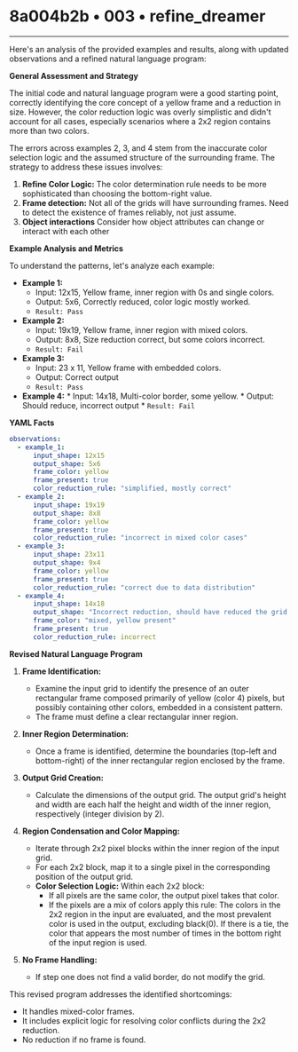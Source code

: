 # 8a004b2b • 003 • refine_dreamer

---
Here's an analysis of the provided examples and results, along with updated observations and a refined natural language program:

**General Assessment and Strategy**

The initial code and natural language program were a good starting point, correctly identifying the core concept of a yellow frame and a reduction in size. However, the color reduction logic was overly simplistic and didn't account for all cases, especially scenarios where a 2x2 region contains more than two colors.

The errors across examples 2, 3, and 4 stem from the inaccurate color selection logic and the assumed structure of the surrounding frame.
The strategy to address these issues involves:

1.  **Refine Color Logic:** The color determination rule needs to be more sophisticated than choosing the bottom-right value.
2.  **Frame detection:** Not all of the grids will have surrounding frames. Need to detect the existence of frames reliably, not just assume.
3. **Object interactions** Consider how object attributes can change or interact with each other

**Example Analysis and Metrics**

To understand the patterns, let's analyze each example:

*   **Example 1:**
    *   Input: 12x15, Yellow frame, inner region with 0s and single colors.
    *   Output: 5x6, Correctly reduced, color logic mostly worked.
    *   `Result: Pass`
*   **Example 2:**
    *   Input: 19x19, Yellow frame, inner region with mixed colors.
    *   Output: 8x8, Size reduction correct, but some colors incorrect.
    *   `Result: Fail`
*   **Example 3:**
    *    Input: 23 x 11, Yellow frame with embedded colors.
    *    Output: Correct output
    *   `Result: Pass`
*    **Example 4:**
    *   Input: 14x18, Multi-color border, some yellow.
    *   Output: Should reduce, incorrect output
    *   `Result: Fail`

**YAML Facts**

```yaml
observations:
  - example_1:
      input_shape: 12x15
      output_shape: 5x6
      frame_color: yellow
      frame_present: true
      color_reduction_rule: "simplified, mostly correct"
  - example_2:
      input_shape: 19x19
      output_shape: 8x8
      frame_color: yellow
      frame_present: true
      color_reduction_rule: "incorrect in mixed color cases"
  - example_3:
      input_shape: 23x11
      output_shape: 9x4
      frame_color: yellow
      frame_present: true
      color_reduction_rule: "correct due to data distribution"
  - example_4:
      input_shape: 14x18
      output_shape: "Incorrect reduction, should have reduced the grid based on yellow frame"
      frame_color: "mixed, yellow present"
      frame_present: true
      color_reduction_rule: incorrect
```

**Revised Natural Language Program**

1.  **Frame Identification:**
    *   Examine the input grid to identify the presence of an outer rectangular frame composed primarily of yellow (color 4) pixels, but possibly containing other colors, embedded in a consistent pattern.
    *   The frame must define a clear rectangular inner region.

2.  **Inner Region Determination:**
    *   Once a frame is identified, determine the boundaries (top-left and bottom-right) of the inner rectangular region enclosed by the frame.

3.  **Output Grid Creation:**
    *   Calculate the dimensions of the output grid. The output grid's height and width are each half the height and width of the inner region, respectively (integer division by 2).

4.  **Region Condensation and Color Mapping:**
    *   Iterate through 2x2 pixel blocks within the inner region of the input grid.
    *   For each 2x2 block, map it to a single pixel in the corresponding position of the output grid.
    *   **Color Selection Logic:** Within each 2x2 block:
        *   If all pixels are the same color, the output pixel takes that color.
        *   If the pixels are a mix of colors apply this rule: The colors in the 2x2 region in the input are evaluated, and the most prevalent color is used in the output, excluding black(0). If there is a tie, the color that appears the most number of times in the bottom right of the input region is used.

5.  **No Frame Handling:**
    * If step one does not find a valid border, do not modify the grid.

This revised program addresses the identified shortcomings:

*   It handles mixed-color frames.
*   It includes explicit logic for resolving color conflicts during the 2x2 reduction.
*   No reduction if no frame is found.

